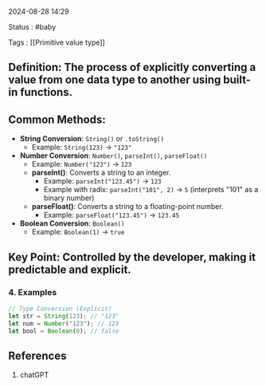 2024-08-28 14:29

Status : #baby 

Tags : [[Primitive value type]]

## **Definition**: The process of explicitly converting a value from one data type to another using built-in functions.

## **Common Methods**:
  - **String Conversion**: `String()` or `.toString()`
    - Example: `String(123)` → `"123"`
  - **Number Conversion**: `Number()`, `parseInt()`, `parseFloat()`
    - Example: `Number("123")` → `123` 
    - **parseInt()**: Converts a string to an integer. 
	    - Example: `parseInt("123.45")` → `123` 
	    - Example with radix: `parseInt("101", 2)` → `5` (interprets "101" as a binary number) 
	- **parseFloat()**: Converts a string to a floating-point number. 
		- Example: `parseFloat("123.45")` → `123.45`
  - **Boolean Conversion**: `Boolean()`
    - Example: `Boolean(1)` → `true`

## **Key Point**: Controlled by the developer, making it predictable and explicit.

### 4. Examples

```js
// Type Conversion (Explicit)
let str = String(123); // "123"
let num = Number("123"); // 123
let bool = Boolean(0); // false

```

## **References** 
1. chatGPT

